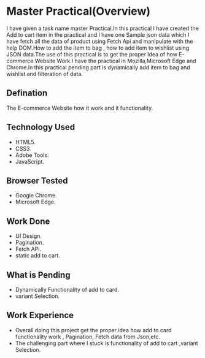
# Master Practical(Overview)

I have given a task name master Practical.In this practical I have created the Add to cart item in the practical and I have one Sample json data which I have fetch all the data of product using Fetch Api and manipulate with the help DOM.How to add the item to bag , how to add item to wishlist using JSON data.The use of this practical is to get the proper Idea of how E-commerce Website Work.I have the practical in Mozilla,Microsoft Edge and Chrome.In this practical pending part is dynamically add item to bag and wishlist and filteration of data.

## Defination
 The E-commerce Website how it work and it functionality.

 ## Technology Used
 - HTML5.
- CSS3.
- Adobe Tools.
- JavaScript.
 ## Browser Tested 
 - Google Chrome.
 - Microsoft Edge.
 
  ## Work Done
 - UI Design.
 - Pagination.
 - Fetch APi.
 - static add to cart.

 ## What is Pending
- Dynamically Functionality of add to card.
- variant Selection.

## Work Experience
- Overall doing this project get the proper idea how add to card functionality work , Pagination, Fetch data from Json,etc.
- The challenging part where I stuck is functionality of add to cart ,variant Selection.  


